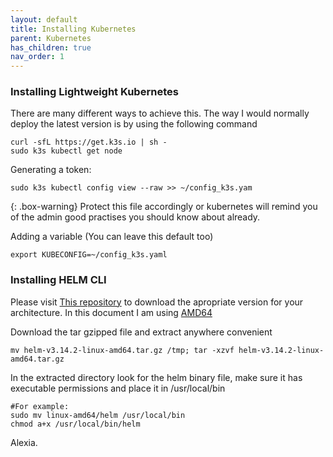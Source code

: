 ```yaml
---
layout: default
title: Installing Kubernetes
parent: Kubernetes
has_children: true
nav_order: 1
---
```


### Installing Lightweight Kubernetes

There are many different ways to achieve this. The way I would normally deploy the latest version is by using the following command

```
curl -sfL https://get.k3s.io | sh - 
sudo k3s kubectl get node 
```
Generating a token:

```
sudo k3s kubectl config view --raw >> ~/config_k3s.yam
```

{: .box-warning}
Protect this file accordingly or kubernetes will remind you of the admin good practises you should know about already.

Adding a variable (You can leave this default too)
```
export KUBECONFIG=~/config_k3s.yaml
```


### Installing HELM CLI

Please visit [This repository](https://github.com/helm/helm/releases) to download the apropriate version for your architecture. In this document I am using [AMD64](https://get.helm.sh/helm-v3.14.2-linux-amd64.tar.gz)

Download the tar gzipped file and extract anywhere convenient

```mv helm-v3.14.2-linux-amd64.tar.gz /tmp; tar -xzvf helm-v3.14.2-linux-amd64.tar.gz```

In the extracted directory look for the helm binary file, make sure it has executable permissions and place it in /usr/local/bin

```
#For example:
sudo mv linux-amd64/helm /usr/local/bin 
chmod a+x /usr/local/bin/helm
```

Alexia.
